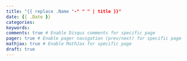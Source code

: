 ```yaml
---
title: "{{ replace .Name "-" " " | title }}"
date: {{ .Date }}
categories:
keywords:
comments: true # Enable Disqus comments for specific page
pager: true # Enable pager navigation (prev/next) for specific page
mathjax: true # Enable MathJax for specific page
draft: true
---
```


